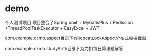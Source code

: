 # demo
个人测试项目
项目整合了Spring boot + MybatisPlus + Redission +ThreadPoolTaskExecutor + EasyExcel + JWT

com.example.demo.aspect目录下有RepeatLockAspect分布式锁拦截器

com.example.demo.studyArith目录下为力扣每日算法题解答
